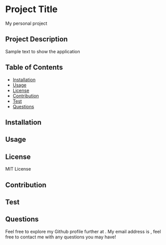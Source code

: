 # Project Title
 My personal project

 ## Project Description
 Sample text to show the application

 ## Table of Contents
 * [Installation](#installation)
 * [Usage](#usage)
 * [License](#license)
 * [Contribution](#contribution)
 * [Test](#test)
 * [Questions](#Questions)

 ## Installation
 

 ## Usage
 

 ## License
 MIT License

 ## Contribution
 

 ## Test
 

 ## Questions
 Feel free to explore my Github profile further at .
 My email address is , feel free to contact me with any questions you may have!

 